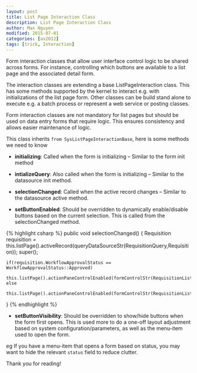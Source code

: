 ```yaml
---
layout: post
title: List Page Interaction Class
description: List Page Interaction Class
author: Max Nguyen
modified: 2015-07-01
categories: [ax2012]
tags: [trick, Interaction]
---
```


Form interaction classes that allow user interface control logic to be shared across forms. For instance, controlling which buttons are available to a list page and the associated detail form.

The interaction classes are extending a base ListPageInteraction class. This has some methods supported by the kernel to interact e.g. with initializations of the list page form. Other classes can be build stand alone to execute e.g. a batch process or represent a web service or posting classes.

Form interaction classes are not mandatory for list pages but should be used on data entry forms that require logic. This ensures consistency and allows easier maintenance of logic.

 This class inherits `from SysListPageInteractionBase`, here is some methods we need to know

* **initializing**: Called when the form is initializing – Similar to the form init method

* **intializeQuery**: Also called when the form is initializing – Similar to the datasource init method.

* **selectionChanged**: Called when the active record changes – Similar to the datasource active method.

* **setButtonEnabled**: Should be overridden to dynamically enable/disable buttons based on the current selection. This is called from the selectionChanged method.

{% highlight csharp %}
public void selectionChanged()
{
    Requisition requisition = this.listPage().activeRecord(queryDataSourceStr(RequisitionQuery,Requisition));
    super();
   
    if(requisition.WorkflowApprovalStatus == WorkflowApprovalStatus::Approved)
        this.listPage().actionPaneControlEnabled(formControlStr(RequisitionListPage,Edit),true);
    else
        this.listPage().actionPaneControlEnabled(formControlStr(RequisitionListPage,Edit),false);
}
{% endhighlight %}

* **setButtonVisibility**: Should be overridden to show/hide buttons when the form first opens. This is used more to do a one-off layout adjustment based on system configuration/parameters, as well as the menu-item used to open the form. 

eg If you have a menu-item that opens a form based on status, you may want to hide the relevant `status` field to reduce clutter.

Thank you for reading!